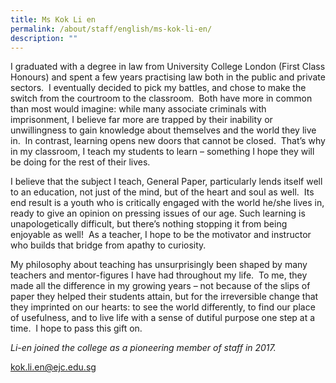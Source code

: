 ```yaml
---
title: Ms Kok Li en
permalink: /about/staff/english/ms-kok-li-en/
description: ""
---
```


I graduated with a degree in law from University College London (First Class Honours) and spent a few years practising law both in the public and private sectors.  I eventually decided to pick my battles, and chose to make the switch from the courtroom to the classroom.  Both have more in common than most would imagine: while many associate criminals with imprisonment, I believe far more are trapped by their inability or unwillingness to gain knowledge about themselves and the world they live in.  In contrast, learning opens new doors that cannot be closed.  That’s why in my classroom, I teach my students to learn – something I hope they will be doing for the rest of their lives.

I believe that the subject I teach, General Paper, particularly lends itself well to an education, not just of the mind, but of the heart and soul as well.  Its end result is a youth who is critically engaged with the world he/she lives in, ready to give an opinion on pressing issues of our age. Such learning is unapologetically difficult, but there’s nothing stopping it from being enjoyable as well!  As a teacher, I hope to be the motivator and instructor who builds that bridge from apathy to curiosity.

My philosophy about teaching has unsurprisingly been shaped by many teachers and mentor-figures I have had throughout my life.  To me, they made all the difference in my growing years – not because of the slips of paper they helped their students attain, but for the irreversible change that they imprinted on our hearts: to see the world differently, to find our place of usefulness, and to live life with a sense of dutiful purpose one step at a time.  I hope to pass this gift on.

_Li-en joined the college as a pioneering member of staff in 2017._

[kok.li.en@ejc.edu.sg](mailto:kok.li.en@ejc.edu.sg)